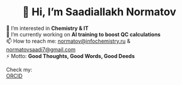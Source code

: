<h1 align="center">👋 Hi, I’m <strong>Saadiallakh Normatov</strong></h1>

👀 I’m interested in **Chemistry & IT**  
🌱 I’m currently working on **AI training to boost QC calculations**  
📫 How to reach me: normatov@infochemistry.ru & normatovsaadi7@gmail.com  
⚡ Motto: **Good Thoughts, Good Words, Good Deeds**  

Check my:  
[ORCID](https://orcid.org/0009-0004-4834-7713)

<!---
Saadiallakh/Saadiallakh is a ✨ special ✨ repository because its `README.md` (this file) appears on your GitHub profile.
You can click the Preview link to take a look at your changes.
--->
